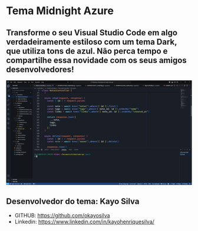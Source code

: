 # Tema Midnight Azure 

## Transforme o seu Visual Studio Code em algo verdadeiramente estiloso com um tema Dark, que utiliza tons de azul. Não perca tempo e compartilhe essa novidade com os seus amigos desenvolvedores!

![Tema Midnight Azure](https://raw.githubusercontent.com/okayosilva/midnight-azure-theme/main/bg.png)

## Desenvolvedor do tema: Kayo Silva

* GITHUB: https://github.com/okayosilva
* Linkedin: https://www.linkedin.com/in/kayohenriquesilva/
